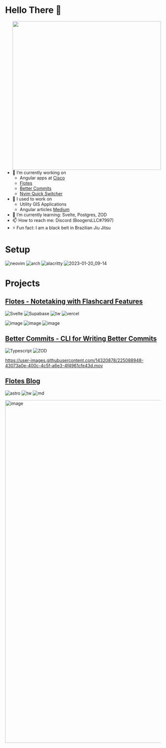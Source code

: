 # Hello There 👋 
<img align="right" src="https://i.pinimg.com/originals/f0/71/70/f07170d92b9b3e88a823c0e2d83411ca.gif" width="480">

- 🔭 I’m currently working on
  - Angular apps at [Cisco](https://www.cisco.com/c/m/en_us/customer-experience/index.html)
  - [Flotes](https://flotes.app)
  - [Better Commits](https://github.com/Everduin94/better-commits)
  - [Nvim Quick Switcher](https://github.com/Everduin94/nvim-quick-switcher)
- 🌳 I used to work on
  - Utility GIS Applications
  - Angular articles [Medium](https://erxk.medium.com/)
- 🌱 I’m currently learning: Svelte, Postgres, ZOD
- 📫 How to reach me: Discord (BoogersLLC#7997)
- ⚡ Fun fact: I am a black belt in Brazilian Jiu Jitsu

# Setup 
![neovim](https://img.shields.io/badge/NeoVim-%2357A143.svg?&style=for-the-badge&logo=neovim&logoColor=white)
![arch](https://img.shields.io/badge/Arch_Linux-1793D1?style=for-the-badge&logo=arch-linux&logoColor=white)
![alacritty](https://img.shields.io/badge/alacritty-F46D01?style=for-the-badge&logo=alacritty&logoColor=white)
![2023-01-20_09-14](https://user-images.githubusercontent.com/14320878/213733111-e5d19744-a869-4d7f-b9e0-74d6625dceed.png)

# Projects

## [Flotes - Notetaking with Flashcard Features](https://flotes.app)
![Svelte](https://img.shields.io/badge/svelte-%23f1413d.svg?style=for-the-badge&logo=svelte&logoColor=white)
![Supabase](https://img.shields.io/badge/Supabase-3ECF8E?style=for-the-badge&logo=supabase&logoColor=white)
![tw](https://img.shields.io/badge/Tailwind%20CSS-06B6D4.svg?style=for-the-badge&logo=Tailwind-CSS&logoColor=white)
![vercel](https://img.shields.io/badge/Vercel-000000?style=for-the-badge&logo=vercel&logoColor=white)

![image](https://user-images.githubusercontent.com/14320878/211018315-f7c8b6e3-67ca-418b-a386-0c88f3cafcd1.png)
![image](https://user-images.githubusercontent.com/14320878/211018365-b44246d2-1184-43c7-beb0-083efd5b5c5e.png)
![image](https://user-images.githubusercontent.com/14320878/211018558-c4df7f29-4003-46df-a10a-d84c99d33e96.png)

## [Better Commits - CLI for Writing Better Commits](https://github.com/Everduin94/better-commits)
![Typescript](https://img.shields.io/badge/Typescript-3178C6?style=for-the-badge&logo=TypeScript&logoColor=white)
![ZOD](https://img.shields.io/badge/💎_ZOD-302D41?style=for-the-badge&logoColor=white)

https://user-images.githubusercontent.com/14320878/225088948-43073a0e-400c-4c5f-a6e3-4f4961cfe43d.mov


## [Flotes Blog](https://blog.flotes.app)
![astro](https://img.shields.io/badge/Astro-FF5D01.svg?style=for-the-badge&logo=Astro&logoColor=white)
![tw](https://img.shields.io/badge/Tailwind%20CSS-06B6D4.svg?style=for-the-badge&logo=Tailwind-CSS&logoColor=white)
![md](https://img.shields.io/badge/Markdown-000000.svg?style=for-the-badge&logo=Markdown&logoColor=white)

<img width="1106" alt="image" src="https://user-images.githubusercontent.com/14320878/225348986-3b3b1bca-7b94-484f-aab8-7570ccb3c58b.png">

<!--
### Setup 2022 and Before
![daily driver](daily-driver.png)
![tiling](tiling-window-manager.png)
-->
